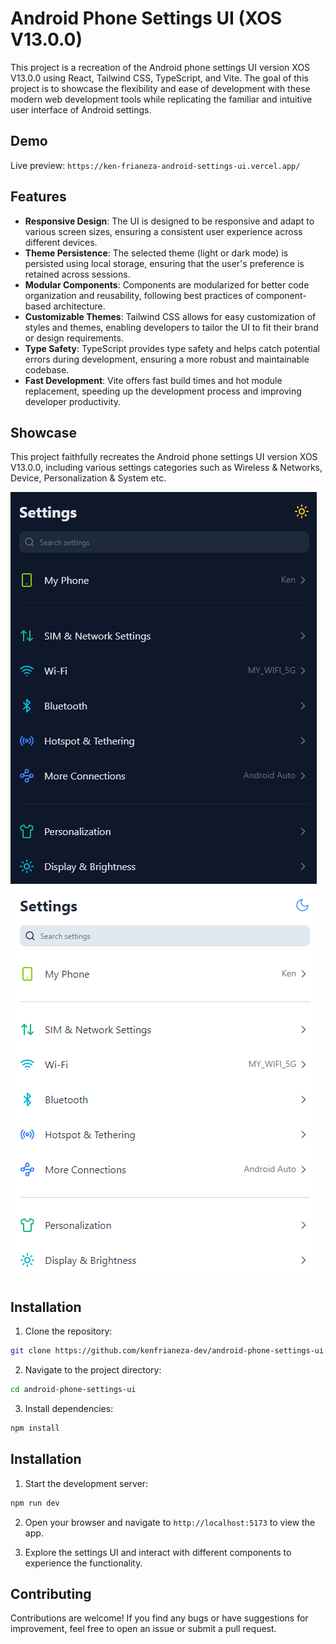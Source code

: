 # Android Phone Settings UI (XOS V13.0.0)

This project is a recreation of the Android phone settings UI version XOS V13.0.0 using React, Tailwind CSS, TypeScript, and Vite. The goal of this project is to showcase the flexibility and ease of development with these modern web development tools while replicating the familiar and intuitive user interface of Android settings.

## Demo

Live preview: `https://ken-frianeza-android-settings-ui.vercel.app/`

## Features

- **Responsive Design**: The UI is designed to be responsive and adapt to various screen sizes, ensuring a consistent user experience across different devices.
- **Theme Persistence**: The selected theme (light or dark mode) is persisted using local storage, ensuring that the user's preference is retained across sessions.
- **Modular Components**: Components are modularized for better code organization and reusability, following best practices of component-based architecture.
- **Customizable Themes**: Tailwind CSS allows for easy customization of styles and themes, enabling developers to tailor the UI to fit their brand or design requirements.
- **Type Safety**: TypeScript provides type safety and helps catch potential errors during development, ensuring a more robust and maintainable codebase.
- **Fast Development**: Vite offers fast build times and hot module replacement, speeding up the development process and improving developer productivity.

## Showcase

This project faithfully recreates the Android phone settings UI version XOS V13.0.0, including various settings categories such as Wireless & Networks, Device, Personalization & System etc.

![Dark Mode](/public/dark-mode.png)
![Light Mode](/public/light-mode.png)

## Installation

1. Clone the repository:

```bash
git clone https://github.com/kenfrianeza-dev/android-phone-settings-ui.git
```

2. Navigate to the project directory:

```bash
cd android-phone-settings-ui
```

3. Install dependencies:

```bash
npm install
```

## Installation

1. Start the development server:

```bash
npm run dev
```

2. Open your browser and navigate to `http://localhost:5173` to view the app.

3. Explore the settings UI and interact with different components to experience the functionality.

## Contributing

Contributions are welcome! If you find any bugs or have suggestions for improvement, feel free to open an issue or submit a pull request.
